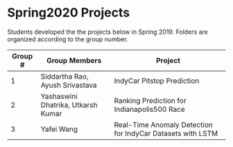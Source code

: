 # Spring2020 Projects
Students developed the the projects below in Spring 2019. Folders are organized according to the group number.

| Group # | Group Members                      | Project                      |
| ------- | ---------------------------------- | ---------------------------- |
| 1       | Siddartha Rao, Ayush Srivastava    | IndyCar Pitstop Prediction |
| 2       | Yashaswini Dhatrika, Utkarsh Kumar | Ranking Prediction for Indianapolis500 Race |
| 3       | Yafei Wang                         | Real-Time Anomaly Detection for IndyCar Datasets with LSTM   |
